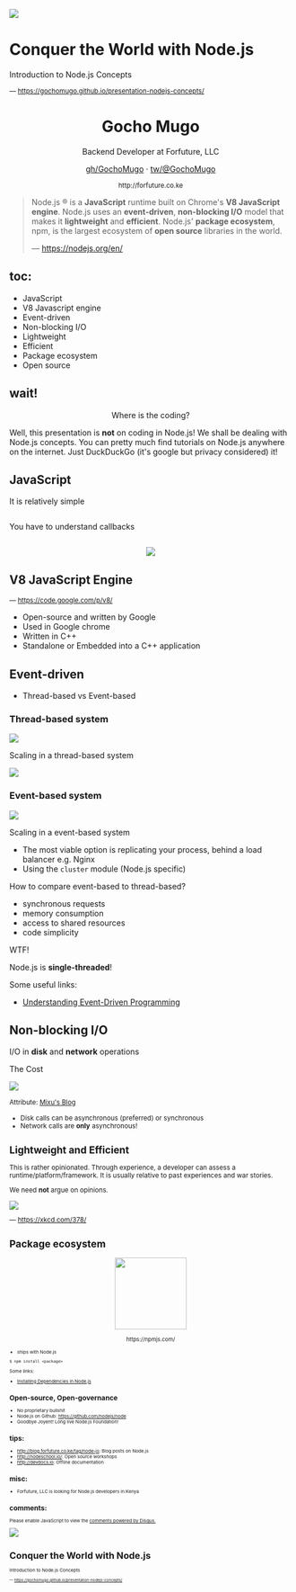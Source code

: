 
<img class="nodejs-logo" src="../res/node.svg"></img>

# Conquer the World with Node.js

Introduction to Node.js Concepts

<small>&mdash; https://gochomugo.github.io/presentation-nodejs-concepts/</small>



<center>
  <h1>Gocho Mugo</h1>
  <p>Backend Developer at Forfuture, LLC</p>
  <p>
    <a href="https://github.com/GochoMugo">gh/GochoMugo</a> &middot;
    <a href="https://twitter.com/GochoMugo">tw/@GochoMugo</a>
  </p>
  <small>http://forfuture.co.ke</small>
</center>



> Node.js &reg; is a **JavaScript** runtime built on Chrome's **V8 JavaScript engine**. Node.js uses an **event-driven**,
> **non-blocking I/O** model that makes it **lightweight** and **efficient**. Node.js' **package ecosystem**, npm, is
> the largest ecosystem of **open source** libraries in the world.
>
> &mdash; https://nodejs.org/en/


## toc:

* JavaScript <!-- .element: class="fragment" data-fragment-index="1" -->
* V8 Javascript engine <!-- .element: class="fragment" data-fragment-index="2" -->
* Event-driven <!-- .element: class="fragment" data-fragment-index="3" -->
* Non-blocking I/O <!-- .element: class="fragment" data-fragment-index="4" -->
* Lightweight <!-- .element: class="fragment" data-fragment-index="5" -->
* Efficient <!-- .element: class="fragment" data-fragment-index="6" -->
* Package ecosystem <!-- .element: class="fragment" data-fragment-index="7" -->
* Open source <!-- .element: class="fragment" data-fragment-index="8" -->


## wait!

<center>Where is the coding?</center>

Well, this presentation is **not** on coding in Node.js! We shall be dealing with Node.js concepts.
You can pretty much find tutorials on Node.js anywhere on the internet. Just DuckDuckGo (it's
google but privacy considered) it!



## JavaScript

It is relatively simple

<pre><code class="codeblock language-javascript" data-source="../code/javascript/intro.js"></code></pre>


You have to understand callbacks

<pre><code class="codeblock language-javascript" data-source="../code/javascript/callbacks.js"></code></pre>



<center><img src="../res/v8_logo.png"></img></center>

## V8 JavaScript Engine

<small>&mdash; https://code.google.com/p/v8/</small>

* Open-source and written by Google
* Used in Google chrome
* Written in C++
* Standalone or Embedded into a C++ application



## Event-driven

* Thread-based vs Event-based


### Thread-based system

<img class="illustration" src="../res/illustrations/thread-based.png"></img>


Scaling in a thread-based system

<img class="illustration" src="../res/illustrations/scaling-thread-based.png"></img>


### Event-based system

<img class="illustration" src="../res/illustrations/event-based.png">


Scaling in a event-based system

* The most viable option is replicating your process, behind a load balancer e.g. Nginx
* Using the `cluster` module (Node.js specific)


How to compare event-based to thread-based?

* synchronous requests
* memory consumption
* access to shared resources
* code simplicity


WTF!

Node.js is **single-threaded**!


Some useful links:

* [Understanding Event-Driven Programming](http://code.danyork.com/2011/01/25/node-js-doctors-offices-and-fast-food-restaurants-understanding-event-driven-programming/)



## Non-blocking I/O

I/O in **disk** and **network** operations


The Cost

<img src="../res/io_cost.png"></img>

<small>Attribute: <a href="http://blog.mixu.net/2011/02/01/understanding-the-node-js-event-loop/">Mixu's Blog</a>


* Disk calls can be asynchronous (preferred) or synchronous
* Network calls are **only** asynchronous!



## Lightweight and Efficient

This is rather opinionated. Through experience, a developer can assess a runtime/platform/framework.
It is usually relative to past experiences and war stories.


We need **not** argue on opinions.

<img src="../res/real_programmers.png"></img>

&mdash; https://xkcd.com/378/



## Package ecosystem

<center>
  <a href="https://npmjs.com">
    <img src="../res/npm_logo.png" style="height: 128px;"></img>
  </a>
  <p><small>https://npmjs.com/<small></p>
</center>

* ships with Node.js

<pre><code class="language-bash make-big">$ npm install &lt;package&gt;
</code></pre>


Some links:

* [Installing Dependencies in Node.js](http://blog.forfuture.co.ke/installing-node-js-dependencies/)



## Open-source, Open-governance

* No proprietary bullshit
* Node.js on Github: https://github.com/nodejs/node
* Goodbye Joyent! Long live Node.js Foundation!



## tips:

* http://blog.forfuture.co.ke/tag/node-js: Blog posts on Node.js
* http://nodeschool.io/: Open source workshops
* http://devdocs.io: Offline documentation


## misc:

* Forfuture, LLC is looking for Node.js developers in Kenya



## comments:

<!-- Disqus thread -->
<div id="disqus_thread"></div>
<noscript>Please enable JavaScript to view the
  <a href="https://disqus.com/?ref_noscript" rel="nofollow">comments powered by Disqus.</a>
</noscript>



<img class="nodejs-logo" src="../res/node.svg"></img>

# Conquer the World with Node.js

Introduction to Node.js Concepts

<small>&mdash; https://gochomugo.github.io/presentation-nodejs-concepts/</small>

